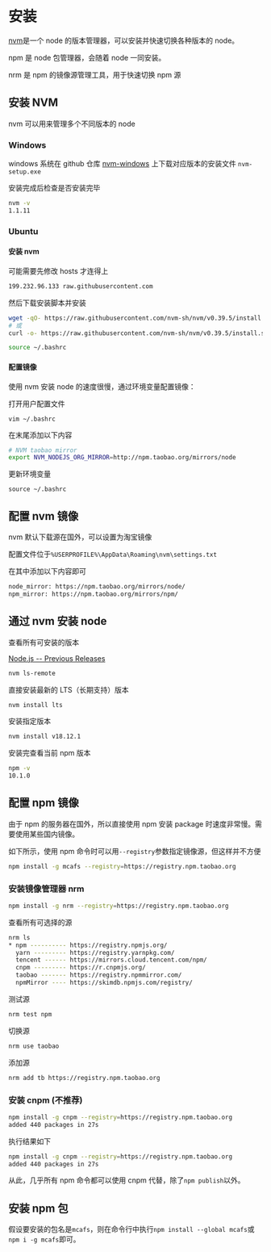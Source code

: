 # 安装

[nvm](https://github.com/nvm-sh/nvm)是一个 node 的版本管理器，可以安装并快速切换各种版本的 node。

npm 是 node 包管理器，会随着 node 一同安装。

nrm 是 npm 的镜像源管理工具，用于快速切换 npm 源

## 安装 NVM

nvm 可以用来管理多个不同版本的 node

### Windows

windows 系统在 github 仓库 [nvm-windows](https://github.com/coreybutler/nvm-windows/releases) 上下载对应版本的安装文件 `nvm-setup.exe`

安装完成后检查是否安装完毕

```bat
nvm -v
1.1.11
```

### Ubuntu

#### 安装 nvm

可能需要先修改 hosts 才连得上

```txt
199.232.96.133 raw.githubusercontent.com
```

然后下载安装脚本并安装

```sh
wget -qO- https://raw.githubusercontent.com/nvm-sh/nvm/v0.39.5/install.sh | bash
# 或
curl -o- https://raw.githubusercontent.com/nvm-sh/nvm/v0.39.5/install.sh | bash
```

```sh
source ~/.bashrc
```

#### 配置镜像

使用 nvm 安装 node 的速度很慢，通过环境变量配置镜像：

打开用户配置文件

`vim ~/.bashrc`

在末尾添加以下内容

```sh
# NVM taobao mirror
export NVM_NODEJS_ORG_MIRROR=http://npm.taobao.org/mirrors/node
```

更新环境变量

`source ~/.bashrc`

## 配置 nvm 镜像

nvm 默认下载源在国外，可以设置为淘宝镜像

配置文件位于`%USERPROFILE%\AppData\Roaming\nvm\settings.txt`

在其中添加以下内容即可

```txt
node_mirror: https://npm.taobao.org/mirrors/node/
npm_mirror: https://npm.taobao.org/mirrors/npm/
```

## 通过 nvm 安装 node

查看所有可安装的版本

[Node.js -- Previous Releases](https://nodejs.org/en/about/previous-releases)

```sh
nvm ls-remote
```

直接安装最新的 LTS（长期支持）版本

```sh
nvm install lts
```

安装指定版本

```sh
nvm install v18.12.1
```

安装完查看当前 npm 版本

```sh
npm -v
10.1.0
```

## 配置 npm 镜像

由于 npm 的服务器在国外，所以直接使用 npm 安装 package 时速度非常慢。需要使用某些国内镜像。

如下所示，使用 npm 命令时可以用`--registry`参数指定镜像源，但这样并不方便

```sh
npm install -g mcafs --registry=https://registry.npm.taobao.org
```

### 安装镜像管理器 nrm

```sh
npm install -g nrm --registry=https://registry.npm.taobao.org
```

查看所有可选择的源

```sh
nrm ls
* npm ---------- https://registry.npmjs.org/
  yarn --------- https://registry.yarnpkg.com/
  tencent ------ https://mirrors.cloud.tencent.com/npm/
  cnpm --------- https://r.cnpmjs.org/
  taobao ------- https://registry.npmmirror.com/
  npmMirror ---- https://skimdb.npmjs.com/registry/
```

测试源

```sh
nrm test npm
```

切换源

```sh
nrm use taobao
```

添加源

```sh
nrm add tb https://registry.npm.taobao.org
```

### 安装 cnpm (不推荐)

```sh
npm install -g cnpm --registry=https://registry.npm.taobao.org
added 440 packages in 27s
```

执行结果如下

```sh
npm install -g cnpm --registry=https://registry.npm.taobao.org
added 440 packages in 27s
```

从此，几乎所有 npm 命令都可以使用 cnpm 代替，除了`npm publish`以外。

## 安装 npm 包

假设要安装的包名是`mcafs`，则在命令行中执行`npm install --global mcafs`或`npm i -g mcafs`即可。
